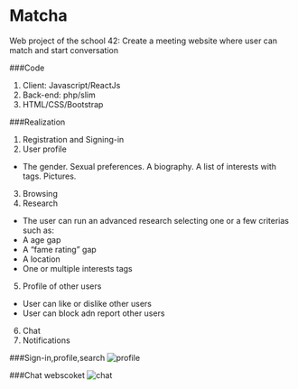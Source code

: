 # Matcha
Web project of the school 42: Create a meeting website where user can match and start conversation

###Code
1. Client: Javascript/ReactJs
2. Back-end: php/slim
3. HTML/CSS/Bootstrap

###Realization
1. Registration and Signing-in <br/>
2. User profile <br/>
 * The gender. Sexual preferences. A biography. A list of interests with tags. Pictures. <br/>
3. Browsing <br/>
4. Research <br/>
 * The user can  run an advanced research selecting one or a few criterias such
as: <br/>
 * A age gap<br/>
 * A “fame rating” gap<br/>
 * A location<br/>
 * One or multiple interests tags<br/>
5. Profile of other users <br/>
 * User can like or dislike other users <br/>
 * User can block adn report other users <br/>
6. Chat <br/>
7. Notifications <br/>

###Sign-in,profile,search
![profile](https://thumbs.gfycat.com/FastHomelyHoopoe-size_restricted.gif)

###Chat webscoket
![chat](https://thumbs.gfycat.com/BigFineAsp-size_restricted.gif)
